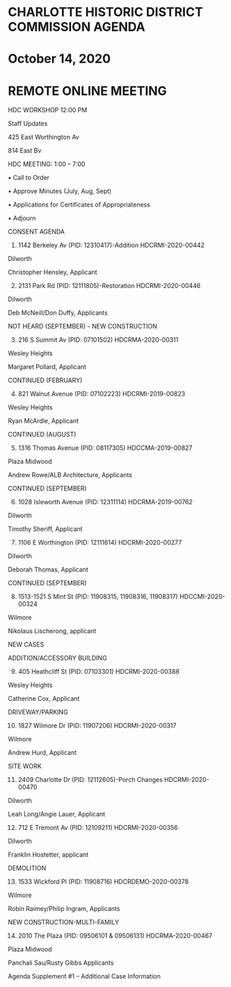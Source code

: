 # CHARLOTTE HISTORIC DISTRICT COMMISSION AGENDA

# October 14, 2020

# REMOTE ONLINE MEETING

HDC WORKSHOP 12:00 PM

Staff Updates

425 East Worthington Av

814 East Bv

HDC MEETING: 1:00 – 7:00

• Call to Order

• Approve Minutes (July, Aug, Sept)

• Applications for Certificates of Appropriateness

• Adjourn

CONSENT AGENDA

1. 1142 Berkeley Av (PID: 12310417)-Addition HDCRMI-2020-00442

Dilworth

Christopher Hensley, Applicant

2. 2131 Park Rd (PID: 12111805)-Restoration HDCRMI-2020-00446

Dilworth

Deb McNeill/Don Duffy, Applicants

NOT HEARD (SEPTEMBER) - NEW CONSTRUCTION

3. 216 S Summit Av (PID: 07101502) HDCRMA-2020-00311

Wesley Heights

Margaret Pollard, Applicant

CONTINUED (FEBRUARY)

4. 821 Walnut Avenue (PID: 07102223) HDCRMI-2019-00823

Wesley Heights

Ryan McArdle, Applicant

CONTINUED (AUGUST)

5. 1316 Thomas Avenue (PID: 08117305) HDCCMA-2019-00827

Plaza Midwood

Andrew Rowe/ALB Architecture, Applicants

CONTINUED (SEPTEMBER)

6. 1028 Isleworth Avenue (PID: 12311114) HDCRMA-2019-00762

Dilworth

Timothy Sheriff, Applicant

7. 1106 E Worthington (PID: 12111614) HDCRMI-2020-00277

Dilworth

Deborah Thomas, Applicant

CONTINUED (SEPTEMBER)

8. 1513-1521 S Mint St (PID: 11908315, 11908316, 11908317) HDCCMI-2020-00324

Wilmore

Nikolaus Lischerong, applicant

NEW CASES

ADDITION/ACCESSORY BUILDING

9. 405 Heathcliff St (PID: 07103301) HDCRMI-2020-00388

Wesley Heights

Catherine Cox, Applicant

DRIVEWAY/PARKING

10. 1827 Wilmore Dr (PID: 11907206) HDCRMI-2020-00317

Wilmore

Andrew Hurd, Applicant

SITE WORK

11. 2409 Charlotte Dr (PID: 12112605)-Porch Changes HDCRMI-2020-00470

Dilworth

Leah Long/Angie Lauer, Applicant

12. 712 E Tremont Av (PID: 12109211) HDCRMI-2020-00356

Dilworth

Franklin Hostetter, applicant

DEMOLITION

13. 1533 Wickford Pl (PID: 11908716) HDCRDEMO-2020-00378

Wilmore

Robin Raimey/Philip Ingram, Applicants

NEW CONSTRUCTION-MULTI-FAMILY

14. 2010 The Plaza (PID: 09506101 & 09506131) HDCRMA-2020-00467

Plaza Midwood

Panchali Sau/Rusty Gibbs Applicants

Agenda Supplement #1 – Additional Case Information
